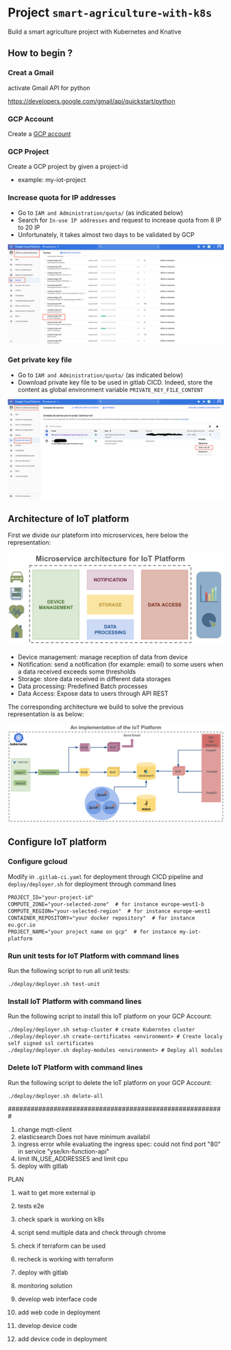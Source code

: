 # Project `smart-agriculture-with-k8s`

Build a smart agriculture project with Kubernetes and Knative

## How to begin ?

### Creat a Gmail 
activate Gmail API for python

https://developers.google.com/gmail/api/quickstart/python

### GCP Account
Create a [GCP account](https://console.cloud.google.com/)

### GCP Project
Create a GCP project by given a project-id
- example: my-iot-project

### Increase quota for IP addresses
- Go to `IAM and Administration/quota/` (as indicated below)
- Search for `In-use IP addresses` and request to increase quota from 8 IP to 20 IP
- Unfortunately, it takes almost two days to be validated by GCP 

![Increase number of external IP](documents/increase-ip-quota.png)
     
### Get private key file
- Go to `IAM and Administration/quota/` (as indicated below)
- Download private key file to be used in gitlab CICD. Indeed, store the content as global environment variable `PRIVATE_KEY_FILE_CONTENT`

![Private key file](documents/get-private-key-file.png)
       
## Architecture of IoT platform 

First we divide our plateform into microservices, here below the representation:

![Architecture of IoT Project](documents/microservices.png)

- Device management: manage reception of data from device
- Notification: send a notification (for example: email) to some users when a data received exceeds some thresholds
- Storage: store data received in different data storages
- Data processing: Predefined Batch processes
- Data Access: Expose data to users through API REST

The corresponding architecture we build to solve the previous representation is as below:

![Architecture of IoT Project](documents/architecture.png)

## Configure IoT platform 

### Configure gcloud

Modify in `.gitlab-ci.yaml` for deployment through CICD pipeline and `deploy/deployer.sh` for deployment through command lines 

    PROJECT_ID="your-project-id"
    COMPUTE_ZONE="your-selected-zone"  # for instance europe-west1-b
    COMPUTE_REGION="your-selected-region"  # for instance europe-west1
    CONTAINER_REPOSITORY="your docker repository"  # for instance eu.gcr.io
    PROJECT_NAME="your project name on gcp"  # for instance my-iot-platform

### Run unit tests for IoT Platform with command lines

Run the following script to run all unit tests:

    ./deploy/deployer.sh test-unit


### Install IoT Platform with command lines

Run the following script to install this IoT platform on your GCP Account:

    ./deploy/deployer.sh setup-cluster # create Kuberntes cluster
    ./deploy/deployer.sh create-certificates <environment> # Create localy self signed ssl certificates 
    ./deploy/deployer.sh deploy-modules <environment> # Deploy all modules 
    
### Delete IoT Platform with command lines

Run the following script to delete the IoT platform on your GCP Account:

    ./deploy/deployer.sh delete-all


#########################################################
1) change mqtt-client
2) elasticsearch Does not have minimum availabil
3) ingress error while evaluating the ingress spec: could not find port "80" in service "yse/kn-function-api" 
4) limit IN_USE_ADDRESSES and limit cpu
4) deploy with gitlab

PLAN
1) wait to get more external ip
2) tests e2e
3) check spark is working on k8s
4) script send multiple data and check through chrome
5) check if terraform can be used
6) recheck is working with terraform
7) deploy with gitlab
8) monitoring solution


8) develop web interface code
9) add web code in deployment
10) develop device code
11) add device code in deployment